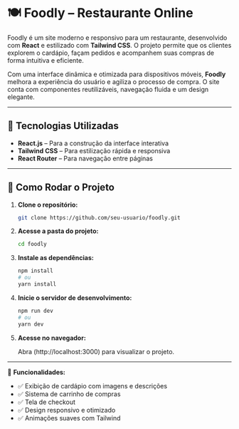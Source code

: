 # 🍽️ Foodly – Restaurante Online  

Foodly é um site moderno e responsivo para um restaurante, desenvolvido com **React** e estilizado com **Tailwind CSS**. O projeto permite que os clientes explorem o cardápio, façam pedidos e acompanhem suas compras de forma intuitiva e eficiente.  

Com uma interface dinâmica e otimizada para dispositivos móveis, **Foodly** melhora a experiência do usuário e agiliza o processo de compra. O site conta com componentes reutilizáveis, navegação fluida e um design elegante.  

---

## 🚀 Tecnologias Utilizadas  

- **React.js** – Para a construção da interface interativa  
- **Tailwind CSS** – Para estilização rápida e responsiva  
- **React Router** – Para navegação entre páginas  

---

## 🔧 Como Rodar o Projeto  

1. **Clone o repositório:**  
   ```sh
   git clone https://github.com/seu-usuario/foodly.git
   
2. **Acesse a pasta do projeto:**  
   ```sh
   cd foodly
   
3. **Instale as dependências:**  
   ```sh
   npm install
   # ou
   yarn install
   
4. **Inicie o servidor de desenvolvimento:**  
   ```sh
   npm run dev
   # ou
   yarn dev

5. **Acesse no navegador:**
   
   Abra (http://localhost:3000) para visualizar o projeto.

---

📌 **Funcionalidades:**
- ✅ Exibição de cardápio com imagens e descrições
- ✅ Sistema de carrinho de compras
- ✅ Tela de checkout
- ✅ Design responsivo e otimizado
- ✅ Animações suaves com Tailwind
